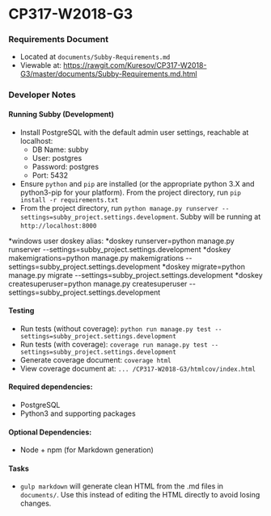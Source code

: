 # CP317-W2018-G3

### Requirements Document
* Located at `documents/Subby-Requirements.md`
* Viewable at: https://rawgit.com/Kuresov/CP317-W2018-G3/master/documents/Subby-Requirements.md.html

### Developer Notes
#### Running Subby (Development)
  * Install PostgreSQL with the default admin user settings, reachable at localhost:
    * DB Name: subby
    * User: postgres
    * Password: postgres
    * Port: 5432
  * Ensure `python` and `pip` are installed (or the appropriate python 3.X and python3-pip for your platform). From the project directory, run `pip install -r requirements.txt`
  * From the project directory, run `python manage.py runserver --settings=subby_project.settings.development`. Subby will be running at `http://localhost:8000`
  
  *windows user doskey alias:
	*doskey runserver=python manage.py runserver --settings=subby_project.settings.development
	*doskey makemigrations=python manage.py makemigrations --settings=subby_project.settings.development
	*doskey migrate=python manage.py migrate --settings=subby_project.settings.development
	*doskey createsuperuser=python manage.py createsuperuser --settings=subby_project.settings.development

#### Testing
  * Run tests (without coverage): `python run manage.py test --settings=subby_project.settings.development`
  * Run tests (with coverage): `coverage run manage.py test --settings=subby_project.settings.development`
  * Generate coverage document: `coverage html`
  * View coverage document at: `... /CP317-W2018-G3/htmlcov/index.html`

#### Required dependencies:
  * PostgreSQL
  * Python3 and supporting packages

#### Optional Dependencies:
  * Node + npm (for Markdown generation)

#### Tasks
  * `gulp markdown` will generate clean HTML from the .md files in `documents/`. Use this instead of editing the HTML directly to avoid losing changes.
